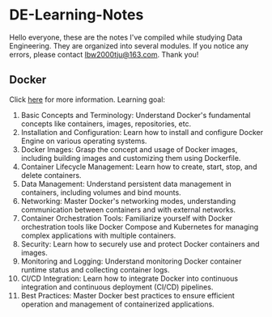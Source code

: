# DE-Learning-Notes

Hello everyone, these are the notes I've compiled while studying Data Engineering. They are organized into several modules. If you notice any errors, please contact lbw2000tju@163.com. Thank you!

## Docker
Click [here](./01-docker) for more information. Learning goal: 

1. Basic Concepts and Terminology: Understand Docker's fundamental concepts like containers, images, repositories, etc.
2. Installation and Configuration: Learn how to install and configure Docker Engine on various operating systems.
3. Docker Images: Grasp the concept and usage of Docker images, including building images and customizing them using Dockerfile.
4. Container Lifecycle Management: Learn how to create, start, stop, and delete containers.
5. Data Management: Understand persistent data management in containers, including volumes and bind mounts.
6. Networking: Master Docker's networking modes, understanding communication between containers and with external networks.
7. Container Orchestration Tools: Familiarize yourself with Docker orchestration tools like Docker Compose and Kubernetes for managing complex applications with multiple containers.
8. Security: Learn how to securely use and protect Docker containers and images.
9. Monitoring and Logging: Understand monitoring Docker container runtime status and collecting container logs.
10. CI/CD Integration: Learn how to integrate Docker into continuous integration and continuous deployment (CI/CD) pipelines.
11. Best Practices: Master Docker best practices to ensure efficient operation and management of containerized applications.
